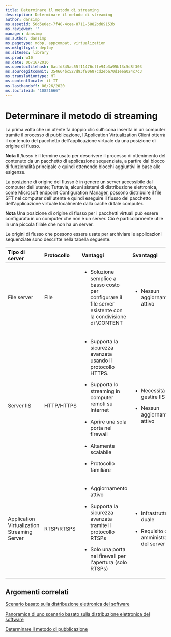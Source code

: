 ```yaml
---
title: Determinare il metodo di streaming
description: Determinare il metodo di streaming
author: dansimp
ms.assetid: 50d5e0ec-7f48-4cea-8711-5882bd89153b
ms.reviewer: ''
manager: dansimp
ms.author: dansimp
ms.pagetype: mdop, appcompat, virtualization
ms.mktglfcycl: deploy
ms.sitesec: library
ms.prod: w10
ms.date: 06/16/2016
ms.openlocfilehash: 0acfd345ac55f11476cffe94b3a95b13c5d8f303
ms.sourcegitcommit: 354664bc527d93f80687cd2eba70d1eea024c7c3
ms.translationtype: MT
ms.contentlocale: it-IT
ms.lasthandoff: 06/26/2020
ms.locfileid: "10821666"
---
```

# Determinare il metodo di streaming


La prima volta che un utente fa doppio clic sull'icona inserita in un computer tramite il processo di pubblicazione, l'Application Virtualization Client otterrà il contenuto del pacchetto dell'applicazione virtuale da una posizione di origine di flusso.

**Nota** 
 Il *flusso* è il termine usato per descrivere il processo di ottenimento del contenuto da un pacchetto di applicazione sequenziata, a partire dal blocco di funzionalità principale e quindi ottenendo blocchi aggiuntivi in base alle esigenze.

 

La posizione di origine del flusso è in genere un server accessibile dal computer dell'utente; Tuttavia, alcuni sistemi di distribuzione elettronica, come Microsoft endpoint Configuration Manager, possono distribuire il file SFT nel computer dell'utente e quindi eseguire il flusso del pacchetto dell'applicazione virtuale localmente dalla cache di tale computer.

**Nota**  Una posizione di origine di flusso per i pacchetti virtuali può essere configurata in un computer che non è un server. Ciò è particolarmente utile in una piccola filiale che non ha un server.

 

Le origini di flusso che possono essere usate per archiviare le applicazioni sequenziate sono descritte nella tabella seguente.

<table>
<colgroup>
<col width="20%" />
<col width="20%" />
<col width="20%" />
<col width="20%" />
<col width="20%" />
</colgroup>
<thead>
<tr class="header">
<th align="left">Tipo di server</th>
<th align="left">Protocollo</th>
<th align="left">Vantaggi</th>
<th align="left">Svantaggi</th>
<th align="left">Collegamenti</th>
</tr>
</thead>
<tbody>
<tr class="odd">
<td align="left"><p>File server</p></td>
<td align="left"><p>File</p></td>
<td align="left"><ul>
<li><p>Soluzione semplice a basso costo per configurare il file server esistente con la condivisione di \CONTENT</p></li>
</ul></td>
<td align="left"><ul>
<li><p>Nessun aggiornamento attivo</p></li>
</ul></td>
<td align="left"><p><a href="how-to-configure-the-file-server.md" data-raw-source="[How to Configure the File Server](how-to-configure-the-file-server.md)">Come configurare il file server</a></p></td>
</tr>
<tr class="even">
<td align="left"><p>Server IIS</p></td>
<td align="left"><p>HTTP/HTTPS</p></td>
<td align="left"><ul>
<li><p>Supporta la sicurezza avanzata usando il protocollo HTTPS.</p></li>
<li><p>Supporta lo streaming in computer remoti su Internet</p></li>
<li><p>Aprire una sola porta nel firewall</p></li>
<li><p>Altamente scalabile</p></li>
<li><p>Protocollo familiare</p></li>
</ul></td>
<td align="left"><ul>
<li><p>Necessità di gestire IIS</p></li>
<li><p>Nessun aggiornamento attivo</p></li>
</ul></td>
<td align="left"><p><a href="how-to-configure-the-server-for-iis.md" data-raw-source="[How to Configure the Server for IIS](how-to-configure-the-server-for-iis.md)">Come configurare il server per IIS</a></p></td>
</tr>
<tr class="odd">
<td align="left"><p>Application Virtualization Streaming Server</p></td>
<td align="left"><p>RTSP/RTSPS</p></td>
<td align="left"><ul>
<li><p>Aggiornamento attivo</p></li>
<li><p>Supporta la sicurezza avanzata tramite il protocollo RTSPs</p></li>
<li><p>Solo una porta nel firewall per l'apertura (solo RTSPs)</p></li>
</ul></td>
<td align="left"><ul>
<li><p>Infrastruttura duale</p></li>
<li><p>Requisito di amministrazione del server</p></li>
</ul></td>
<td align="left"><p><a href="how-to-configure-the-application-virtualization-management-servers.md" data-raw-source="[How to Configure the Application Virtualization Management Servers](how-to-configure-the-application-virtualization-management-servers.md)">Come configurare i server di gestione di Application Virtualization</a></p></td>
</tr>
</tbody>
</table>

 

## Argomenti correlati


[Scenario basato sulla distribuzione elettronica del software](electronic-software-distribution-based-scenario.md)

[Panoramica di uno scenario basato sulla distribuzione elettronica del software](electronic-software-distribution-based-scenario-overview.md)

[Determinare il metodo di pubblicazione](determine-your-publishing-method.md)

 

 






